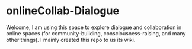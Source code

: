 # onlineCollab-Dialogue

Welcome, I am using this space to explore dialogue and collaboration in online spaces (for community-building, consciousness-raising, and many other things). I mainly created this repo to us its wiki. 
